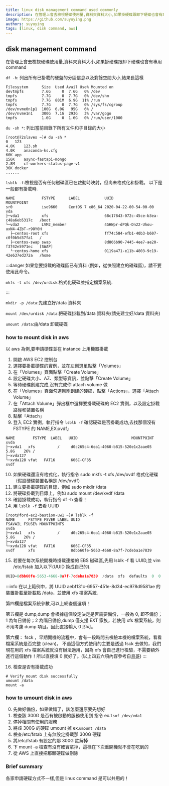 ```yaml
---
title: linux disk management command used commonly
description: 在管理上會去檢視硬碟使用量,資料夾資料大小,如果掛硬碟跟卸下硬碟也會有專用 command,雖然各家申請硬碟方式不一樣,但是 linux command 是可以共用的！並說明掛載硬碟跟卸載硬碟方法
image: https://github.com/suyuying.png
authors: suyuying
tags: [linux, disk command, aws]
---
```


## disk management command

在管理上會去檢視硬碟使用量,資料夾資料大小,如果掛硬碟跟卸下硬碟也會有專用 command

`df -h`: 列出所有已掛載的硬盤的分區信息以及剩餘空間大小,結果長這樣

```
Filesystem      Size  Used Avail Use% Mounted on
devtmpfs        7.6G     0  7.6G   0% /dev
tmpfs           7.7G     0  7.7G   0% /dev/shm
tmpfs           7.7G  801M  6.9G  11% /run
tmpfs           7.7G     0  7.7G   0% /sys/fs/cgroup
/dev/nvme0n1p1  100G  6.0G   95G   6% /
/dev/nvme1n1    300G  7.1G  293G   3% /var/gogo
tmpfs           1.6G     0  1.6G   0% /run/user/1000
```

<!--truncate-->

`du -sh *`: 列出當前目錄下所有文件和子目錄的大小

```
[root@72slaves ~]# du -sh *
0	123
4.0K	123.sh
4.0K	anaconda-ks.cfg
60K	app
156K	async-fastapi-mongo
2.8M	cf-workers-status-page-v1
36K	docker
......
```

`lsblk -f`:檢視是否有任何磁碟區已在啟動時映射，但尚未格式化和掛載。 以下是一般都有掛載時.

```
NAME            FSTYPE      LABEL           UUID                                   MOUNTPOINT
sr0             iso9660     CentOS 7 x86_64 2020-04-22-00-54-00-00
vda
├─vda1          xfs                         68c17843-072c-45ce-b3ea-c48a6eb5317c   /boot
└─vda2          LVM2_member                 4GHWpr-dPQk-Dn22-Uhou-uxN4-4ZbT-r9OY0H
  ├─centos-root xfs                         ff74c584-efb1-40b3-b607-c0f0b5d37fa1   /
  ├─centos-swap swap                        8d866b90-7445-4ee7-ae20-f3742e5971ec   [SWAP]
  └─centos-home xfs                         0119a471-e11b-4803-9c19-42e637ed372a   /home
```

:::danger
如果您要掛載的磁碟區已有資料 (例如，從快照建立的磁碟區)，請不要使用此命令。

`mkfs -t xfs /dev/urdisk`:格式化硬碟並指定檔案系統.

:::

`mkdir -p /data`:先建立好/data 資料夾

`mount /dev/urdisk /data`:把硬碟掛載到/data 資料夾(請先建立好/data 資料夾)

`umount /data`:由/data 卸載硬碟

### how to mount disk in aws

以 aws 為例,要申請硬碟並在 instance 上用機器掛載

1. 開啟 AWS EC2 控制台
2. 選擇要掛載硬碟的實例，並在左側選單點擊「Volumes」
3. 在「Volumes」頁面點擊「Create Volume」
4. 設定硬碟大小、AZ、類型等資訊，並點擊「Create Volume」
5. 等待硬碟創建完成,沒有完成你 attach volume 做
6. 在「Volumes」頁面勾選剛剛創建的硬碟，點擊「Actions」，選擇「Attach Volume」
7. 在「Attach Volume」彈出框中選擇要掛載硬碟的 EC2 實例，以及設定掛載路徑和裝置名稱
8. 點擊「Attach」
9. 登入 EC2 實例，執行指令 `lsblk -f` 確認硬碟是否掛載成功,去找那個沒有<highlight color="#1877F2"> FSTYPE 的 NAME,EX:xvdf</highlight>,:

```
NAME		FSTYPE	LABEL	UUID						MOUNTPOINT
xvda
├─xvda1   xfs          /     d0c265c4-6ea1-4060-b815-520e1c2aae05    5.8G    26% /
├─xvda127
└─xvda128 vfat   FAT16       606C-CF35
xvdf
```

10. 如果硬碟還沒有格式化，執行指令 sudo mkfs -t xfs /dev/xvdf 格式化硬碟（假設硬碟裝置名稱是 /dev/xvdf）
11. 建立要掛載硬碟的目錄，例如 sudo mkdir /data
12. 將硬碟掛載到目錄上，例如 sudo mount /dev/xvdf /data
13. 確認掛載成功，執行指令 df -h 查看！
14. 用 `lsblk -f` 去看 UUID

```
[root@ford-ec2-bastion-uw1 ~]# lsblk -f
NAME      FSTYPE FSVER LABEL UUID                                 FSAVAIL FSUSE% MOUNTPOINTS
xvda
├─xvda1   xfs          /     d0c265c4-6ea1-4060-b815-520e1c2aae05    5.8G    26% /
├─xvda127
└─xvda128 vfat   FAT16       606C-CF35
xvdf      xfs                8dbb60fe-5653-4668-8a7f-7cdeba1e7839
```

15. 若要在每次系統開機時掛載連接的 EBS 磁碟區,先用 lsblk -f 看 UUID,並 vim /etc/fstab 加入以下(UUID 換成自己的).

```jsx title="/etc/fstab"
UUID=8dbb60fe-5653-4668-8a7f-7cdeba1e7839  /data  xfs  defaults  0  0
```

:::info
在以上範例中，將 UUID aebf131c-6957-451e-8d34-ec978d9581ae 的裝置掛載至掛載點 /data，並使用 xfs 檔案系統.

第四欄是檔案系統參數,可以上網查個選項！

第五欄是 dump,dump 會根據這個設定決定是否需要備份，一般為 0, 即不備份；1 為每日備份；2 為隔日備份,dump 僅支援 EXT 家族，若使用 xfs 檔案系統，則不用考慮 dump 項目。因此直接輸入 0 即可。

第六欄： fsck ，早期開機的流程中，會有一段時間去檢驗本機的檔案系統，看看檔案系統是否完整 (clean)。 不過這個方式使用的主要是透過 fsck 去做的，我們現在用的 xfs 檔案系統就沒有辦法適用，因為 xfs 會自己進行檢驗，不需要額外進行這個動作！所以直接填 0 就好了。(以上四五六項內容參考自[鳥哥](https://linux.vbird.org/linux_basic_train/centos7/unit06.php#6.2))
:::

16. 檢查是否有掛載成功

```
# Verify mount disk successfully
umount /data
mount -a
```

### how to umount disk in aws

0. 先做好備份，如果做錯了，該怎麼還原要先想好
1. 檢查該 300G 是否有被啟動的服務使用到 指令 ex.`lsof /dev/vda1`
2. 停掉相關有使用的服務
3. 將該 300G 的硬碟 umount 掉 ex.`umount /data`
4. 檢查/etc/fstab 上有無設定掛載那 300G 硬碟
5. 將/etc/fstab 有設定的那 300G 註解掉
6. 下 mount -a 檢查有沒有確實拿掉，這樣在下次重開機就不會在吃到的
7. 從 AWS 上直接把那顆硬碟做刪除

### Brief summary

各家申請硬碟方式不一樣,但是 linux command 是可以共用的！

